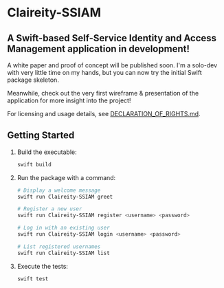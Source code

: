 # Claireity-SSIAM

## A Swift-based **S**elf-**S**ervice **I**dentity and **A**ccess **M**anagement application in development!

A white paper and proof of concept will be published soon. I'm a solo-dev with very little time on my hands, but you can now try the initial Swift package skeleton.

Meanwhile, check out the very first wireframe & presentation of the application for more insight into the project!

For licensing and usage details, see [DECLARATION_OF_RIGHTS.md](./DECLARATION_OF_RIGHTS.md).

## Getting Started

1. Build the executable:
   ```bash
   swift build
   ```
2. Run the package with a command:
   ```bash
   # Display a welcome message
   swift run Claireity-SSIAM greet

   # Register a new user
   swift run Claireity-SSIAM register <username> <password>

   # Log in with an existing user
   swift run Claireity-SSIAM login <username> <password>

   # List registered usernames
   swift run Claireity-SSIAM list
   ```
3. Execute the tests:
   ```bash
   swift test
   ```

